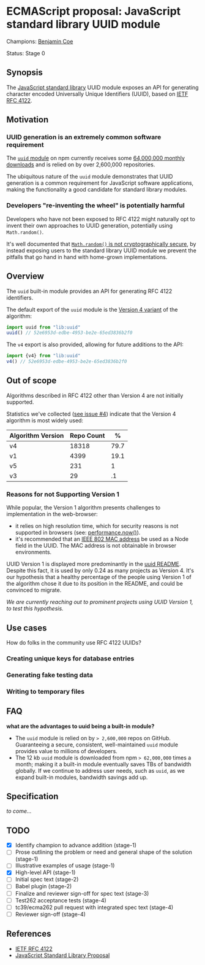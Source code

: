 # ECMAScript proposal: JavaScript standard library UUID module

Champions: [Benjamin Coe](https://github.com/bcoe)

Status: Stage 0

## Synopsis

The [JavaScript standard library](https://github.com/tc39/proposal-javascript-standard-library)
UUID module exposes an API for generating character encoded Universally Unique Identifiers (UUID),
based on [IETF RFC 4122](https://tools.ietf.org/html/rfc4122).

## Motivation

### UUID generation is an extremely common software requirement

The [`uuid` module](https://www.npmjs.com/package/uuid) on npm currently receives some [64,000,000
monthly downloads](https://npm-stat.com/charts.html?package=uuid) and is relied on by over 2,600,000 repositories.

The ubiquitous nature of the `uuid` module demonstrates that UUID generation is a common
requirement for JavaScript software applications, making the functionality a good candidate for
standard library modules.

### Developers "re-inventing the wheel" is potentially harmful

Developers who have not been exposed to RFC 4122 might naturally opt to invent their own approaches
to UUID generation, potentially using `Math.random()`.

It's well documented that [`Math.random()` is not cryptographically
secure](https://v8.dev/blog/math-random), by instead exposing users to the standard library UUID
module we prevent the pitfalls that go hand in hand with home-grown implementations.

## Overview

The `uuid` built-in module provides an API for generating RFC 4122 identifiers.

The default export of the `uuid` module is the [Version 4 variant](https://tools.ietf.org/html/rfc4122#section-4.4) of the algorithm:

```js
import uuid from "lib:uuid"
uuid() // 52e6953d-edbe-4953-be2e-65ed3836b2f0
```

The `v4` export is also provided, allowing for future additions to the API:

```js
import {v4} from "lib:uuid"
v4() // 52e6953d-edbe-4953-be2e-65ed3836b2f0
```

## Out of scope

Algorithms described in RFC 4122 other than Version 4 are not initially supported.

Statistics we've collected ([see issue #4](https://github.com/bcoe/proposal-standard-module-uuid/issues/4)) indicate that the Version 4 algorithm is most widely used:

| Algorithm Version | Repo Count | %     |
|-------------------|------------|-------|
| v4                | 18318      | 79.7  |
| v1                | 4399       | 19.1  |
| v5                | 231        | 1     |
| v3                | 29         | .1    |

### Reasons for not Supporting Version 1

While popular, the Version 1 algorithm presents challenges to implementation
in the web-browser:

* it relies on high resolution time, which for security reasons is not supported
  in browsers (see: [performance.now()](https://developer.mozilla.org/en-US/docs/Web/API/Performance/now)).
* it's recommended that an [IEEE 802 MAC address](https://standards.ieee.org/content/dam/ieee-standards/standards/web/documents/tutorials/macgrp.pdf) be used as a Node field in the UUID. The MAC address
is not obtainable in browser environments.

UUID Version 1 is displayed more predominantly in the [uuid README](https://www.npmjs.com/package/uuid).
Despite this fact, it is used by only 0.24 as many projects as Version 4. It's our hypothesis that
a healthy percentage of the people using Version 1 of the algorithm chose it due to its
position in the README, and could be convinced to migrate.

_We are currently reaching out to prominent projects using UUID Version 1, to test this
hypothesis._

## Use cases

How do folks in the community use RFC 4122 UUIDs?

### Creating unique keys for database entries

### Generating fake testing data

### Writing to temporary files

## FAQ

**what are the advantages to uuid being a built-in module?**

  * The `uuid` module is relied on by `> 2,600,000` repos on GitHub. Guaranteeing a
    secure, consistent, well-maintained `uuid` module provides value to millions
    of developers.
  * The 12 kb `uuid` module is downloaded from npm `> 62,000,000` times a month;
    making it a built-in module eventually saves TBs of bandwidth globally.
    If we continue to address user needs, such as `uuid`, as we expand built-in modules,
    bandwidth savings add up.

## Specification

_to come..._

## TODO

- [x] Identify champion to advance addition (stage-1)
- [ ] Prose outlining the problem or need and general shape of the solution (stage-1)
- [ ] Illustrative examples of usage (stage-1)
- [x] High-level API (stage-1)
- [ ] Initial spec text (stage-2)
- [ ] Babel plugin (stage-2)
- [ ] Finalize and reviewer sign-off for spec text (stage-3)
- [ ] Test262 acceptance tests (stage-4)
- [ ] tc39/ecma262 pull request with integrated spec text (stage-4)
- [ ] Reviewer sign-off (stage-4)

## References

* [IETF RFC 4122](https://tools.ietf.org/html/rfc4122)
* [JavaScript Standard Library Proposal](https://github.com/tc39/proposal-javascript-standard-library)